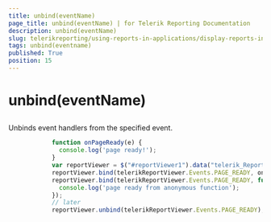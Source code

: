 ```yaml
---
title: unbind(eventName)
page_title: unbind(eventName) | for Telerik Reporting Documentation
description: unbind(eventName)
slug: telerikreporting/using-reports-in-applications/display-reports-in-applications/web-application/html5-report-viewer/api-reference/reportviewer/methods/unbind(eventname)
tags: unbind(eventname)
published: True
position: 15
---
```


# unbind(eventName)



## 

Unbinds event handlers from the specified event.         

	
````js
            function onPageReady(e) {
              console.log('page ready!');
            }
            var reportViewer = $("#reportViewer1").data("telerik_ReportViewer");
            reportViewer.bind(telerikReportViewer.Events.PAGE_READY, onPageReady);
            reportViewer.bind(telerikReportViewer.Events.PAGE_READY, function (e) { 
              console.log('page ready from anonymous function');
            });
            // later
            reportViewer.unbind(telerikReportViewer.Events.PAGE_READY); // this will unbind ALL event handlers, including the anonymous.
````


